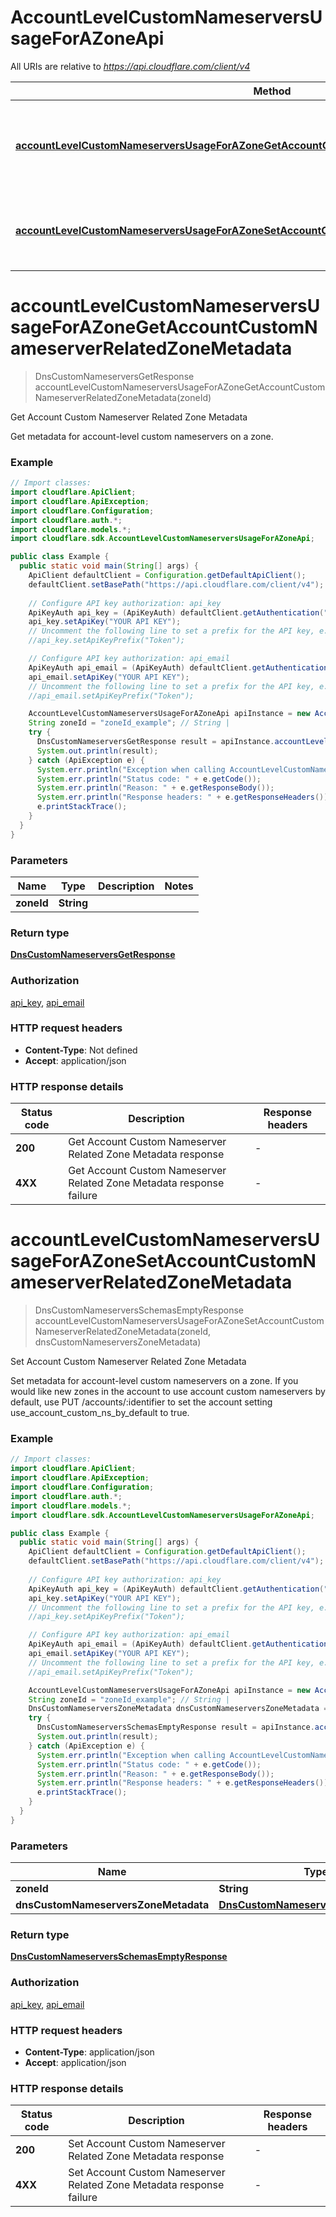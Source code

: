 # AccountLevelCustomNameserversUsageForAZoneApi

All URIs are relative to *https://api.cloudflare.com/client/v4*

| Method | HTTP request | Description |
|------------- | ------------- | -------------|
| [**accountLevelCustomNameserversUsageForAZoneGetAccountCustomNameserverRelatedZoneMetadata**](AccountLevelCustomNameserversUsageForAZoneApi.md#accountLevelCustomNameserversUsageForAZoneGetAccountCustomNameserverRelatedZoneMetadata) | **GET** /zones/{zone_id}/custom_ns | Get Account Custom Nameserver Related Zone Metadata |
| [**accountLevelCustomNameserversUsageForAZoneSetAccountCustomNameserverRelatedZoneMetadata**](AccountLevelCustomNameserversUsageForAZoneApi.md#accountLevelCustomNameserversUsageForAZoneSetAccountCustomNameserverRelatedZoneMetadata) | **PUT** /zones/{zone_id}/custom_ns | Set Account Custom Nameserver Related Zone Metadata |


<a id="accountLevelCustomNameserversUsageForAZoneGetAccountCustomNameserverRelatedZoneMetadata"></a>
# **accountLevelCustomNameserversUsageForAZoneGetAccountCustomNameserverRelatedZoneMetadata**
> DnsCustomNameserversGetResponse accountLevelCustomNameserversUsageForAZoneGetAccountCustomNameserverRelatedZoneMetadata(zoneId)

Get Account Custom Nameserver Related Zone Metadata

Get metadata for account-level custom nameservers on a zone. 

### Example
```java
// Import classes:
import cloudflare.ApiClient;
import cloudflare.ApiException;
import cloudflare.Configuration;
import cloudflare.auth.*;
import cloudflare.models.*;
import cloudflare.sdk.AccountLevelCustomNameserversUsageForAZoneApi;

public class Example {
  public static void main(String[] args) {
    ApiClient defaultClient = Configuration.getDefaultApiClient();
    defaultClient.setBasePath("https://api.cloudflare.com/client/v4");
    
    // Configure API key authorization: api_key
    ApiKeyAuth api_key = (ApiKeyAuth) defaultClient.getAuthentication("api_key");
    api_key.setApiKey("YOUR API KEY");
    // Uncomment the following line to set a prefix for the API key, e.g. "Token" (defaults to null)
    //api_key.setApiKeyPrefix("Token");

    // Configure API key authorization: api_email
    ApiKeyAuth api_email = (ApiKeyAuth) defaultClient.getAuthentication("api_email");
    api_email.setApiKey("YOUR API KEY");
    // Uncomment the following line to set a prefix for the API key, e.g. "Token" (defaults to null)
    //api_email.setApiKeyPrefix("Token");

    AccountLevelCustomNameserversUsageForAZoneApi apiInstance = new AccountLevelCustomNameserversUsageForAZoneApi(defaultClient);
    String zoneId = "zoneId_example"; // String | 
    try {
      DnsCustomNameserversGetResponse result = apiInstance.accountLevelCustomNameserversUsageForAZoneGetAccountCustomNameserverRelatedZoneMetadata(zoneId);
      System.out.println(result);
    } catch (ApiException e) {
      System.err.println("Exception when calling AccountLevelCustomNameserversUsageForAZoneApi#accountLevelCustomNameserversUsageForAZoneGetAccountCustomNameserverRelatedZoneMetadata");
      System.err.println("Status code: " + e.getCode());
      System.err.println("Reason: " + e.getResponseBody());
      System.err.println("Response headers: " + e.getResponseHeaders());
      e.printStackTrace();
    }
  }
}
```

### Parameters

| Name | Type | Description  | Notes |
|------------- | ------------- | ------------- | -------------|
| **zoneId** | **String**|  | |

### Return type

[**DnsCustomNameserversGetResponse**](DnsCustomNameserversGetResponse.md)

### Authorization

[api_key](../README.md#api_key), [api_email](../README.md#api_email)

### HTTP request headers

 - **Content-Type**: Not defined
 - **Accept**: application/json

### HTTP response details
| Status code | Description | Response headers |
|-------------|-------------|------------------|
| **200** | Get Account Custom Nameserver Related Zone Metadata response |  -  |
| **4XX** | Get Account Custom Nameserver Related Zone Metadata response failure |  -  |

<a id="accountLevelCustomNameserversUsageForAZoneSetAccountCustomNameserverRelatedZoneMetadata"></a>
# **accountLevelCustomNameserversUsageForAZoneSetAccountCustomNameserverRelatedZoneMetadata**
> DnsCustomNameserversSchemasEmptyResponse accountLevelCustomNameserversUsageForAZoneSetAccountCustomNameserverRelatedZoneMetadata(zoneId, dnsCustomNameserversZoneMetadata)

Set Account Custom Nameserver Related Zone Metadata

Set metadata for account-level custom nameservers on a zone.  If you would like new zones in the account to use account custom nameservers by default, use PUT /accounts/:identifier to set the account setting use_account_custom_ns_by_default to true. 

### Example
```java
// Import classes:
import cloudflare.ApiClient;
import cloudflare.ApiException;
import cloudflare.Configuration;
import cloudflare.auth.*;
import cloudflare.models.*;
import cloudflare.sdk.AccountLevelCustomNameserversUsageForAZoneApi;

public class Example {
  public static void main(String[] args) {
    ApiClient defaultClient = Configuration.getDefaultApiClient();
    defaultClient.setBasePath("https://api.cloudflare.com/client/v4");
    
    // Configure API key authorization: api_key
    ApiKeyAuth api_key = (ApiKeyAuth) defaultClient.getAuthentication("api_key");
    api_key.setApiKey("YOUR API KEY");
    // Uncomment the following line to set a prefix for the API key, e.g. "Token" (defaults to null)
    //api_key.setApiKeyPrefix("Token");

    // Configure API key authorization: api_email
    ApiKeyAuth api_email = (ApiKeyAuth) defaultClient.getAuthentication("api_email");
    api_email.setApiKey("YOUR API KEY");
    // Uncomment the following line to set a prefix for the API key, e.g. "Token" (defaults to null)
    //api_email.setApiKeyPrefix("Token");

    AccountLevelCustomNameserversUsageForAZoneApi apiInstance = new AccountLevelCustomNameserversUsageForAZoneApi(defaultClient);
    String zoneId = "zoneId_example"; // String | 
    DnsCustomNameserversZoneMetadata dnsCustomNameserversZoneMetadata = new DnsCustomNameserversZoneMetadata(); // DnsCustomNameserversZoneMetadata | 
    try {
      DnsCustomNameserversSchemasEmptyResponse result = apiInstance.accountLevelCustomNameserversUsageForAZoneSetAccountCustomNameserverRelatedZoneMetadata(zoneId, dnsCustomNameserversZoneMetadata);
      System.out.println(result);
    } catch (ApiException e) {
      System.err.println("Exception when calling AccountLevelCustomNameserversUsageForAZoneApi#accountLevelCustomNameserversUsageForAZoneSetAccountCustomNameserverRelatedZoneMetadata");
      System.err.println("Status code: " + e.getCode());
      System.err.println("Reason: " + e.getResponseBody());
      System.err.println("Response headers: " + e.getResponseHeaders());
      e.printStackTrace();
    }
  }
}
```

### Parameters

| Name | Type | Description  | Notes |
|------------- | ------------- | ------------- | -------------|
| **zoneId** | **String**|  | |
| **dnsCustomNameserversZoneMetadata** | [**DnsCustomNameserversZoneMetadata**](DnsCustomNameserversZoneMetadata.md)|  | |

### Return type

[**DnsCustomNameserversSchemasEmptyResponse**](DnsCustomNameserversSchemasEmptyResponse.md)

### Authorization

[api_key](../README.md#api_key), [api_email](../README.md#api_email)

### HTTP request headers

 - **Content-Type**: application/json
 - **Accept**: application/json

### HTTP response details
| Status code | Description | Response headers |
|-------------|-------------|------------------|
| **200** | Set Account Custom Nameserver Related Zone Metadata response |  -  |
| **4XX** | Set Account Custom Nameserver Related Zone Metadata response failure |  -  |

